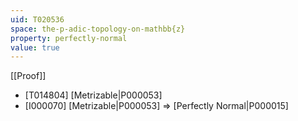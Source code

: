 ```yaml
---
uid: T020536
space: the-p-adic-topology-on-mathbb{z}
property: perfectly-normal
value: true
---
```

[[Proof]]

* [T014804] [Metrizable|P000053]
* [I000070] [Metrizable|P000053] => [Perfectly Normal|P000015]


